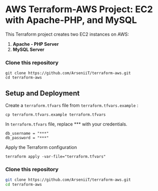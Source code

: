 # AWS Terraform-AWS Project: EC2 with Apache-PHP, and MySQL

This Terraform project creates two EC2 instances on AWS:
1. **Apache - PHP Server**
2. **MySQL Server**

### Clone this repository
```
git clone https://github.com/ArseniiT/terraform-aws.git
cd terraform-aws
```


## Setup and Deployment
Create a `terraform.tfvars` file from `terraform.tfvars.example` :
```
cp terraform.tfvars.example terraform.tfvars
```

In `terraform.tfvars` file, replace *** with your credentials.
```
db_username = "***"
db_password = "***"
```

Apply the Terraform configuration
```
terraform apply -var-file="terraform.tfvars"
```



### Clone this repository
```bash
git clone https://github.com/ArseniiT/terraform-aws.git
cd terraform-aws
